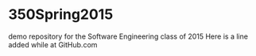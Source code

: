 # 350Spring2015
demo repository for the Software Engineering class of 2015
Here is a line added while at GitHub.com
